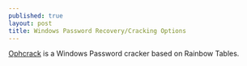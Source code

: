 ```yaml
---
published: true
layout: post
title: Windows Password Recovery/Cracking Options
---
```


[Ophcrack](https://sourceforge.net/projects/ophcrack/) is a Windows Password cracker based on Rainbow Tables.

